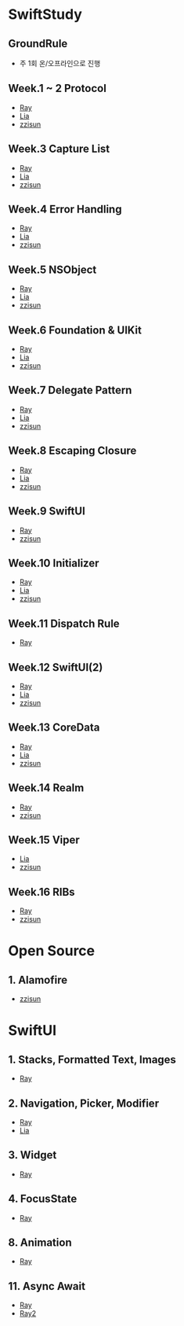 # SwiftStudy

## GroundRule
- 주 1회 온/오프라인으로 진행

## Week.1 ~ 2 Protocol
- [Ray](https://github.com/zzisun/SwiftStudy/tree/master/Study/ProtocolExtension/Ray)
- [Lia](https://github.com/zzisun/SwiftStudy/blob/master/Study/ProtocolExtension/Lia/001.%20Protocol%2BExtension.md)
- [zzisun](https://github.com/zzisun/SwiftStudy/tree/master/ProtocolExtension/zzisun#readme)

## Week.3 Capture List
- [Ray](https://github.com/zzisun/SwiftStudy/tree/master/Study/CaptureList/Ray)
- [Lia](https://github.com/zzisun/SwiftStudy/blob/master/Study/CaptureList/Lia/002.%20Automatic%20Reference%20Counting.md)
- [zzisun](https://github.com/zzisun/SwiftStudy/tree/master/CaptureList/zzisun)

## Week.4 Error Handling
- [Ray](https://github.com/zzisun/SwiftStudy/tree/master/Study/ErrorHandling/Ray)
- [Lia](https://github.com/zzisun/SwiftStudy/blob/master/Study/ErrorHandling/Lia/003.%20Error%20Handling.md)
- [zzisun](https://github.com/zzisun/SwiftStudy/tree/master/Study/ErrorHandling/zzisun)

## Week.5 NSObject
- [Ray](https://github.com/zzisun/SwiftStudy/tree/master/Study/NSObject/%EB%A0%88%EC%9D%B4)
- [Lia](https://github.com/zzisun/SwiftStudy/blob/master/Study/NSObject/Lia/004.%20NSObject.md)
- [zzisun](https://github.com/zzisun/SwiftStudy/tree/master/Study/NSObject/zzisun)

## Week.6 Foundation & UIKit
- [Ray](https://github.com/zzisun/SwiftStudy/tree/master/Study/Foudation%20%26%20UIKit/Ray)
- [Lia](https://github.com/zzisun/SwiftStudy/blob/master/Study/Foudation%20%26%20UIKit/Lia/005.%20CoreFramework.md)
- [zzisun](https://github.com/zzisun/SwiftStudy/tree/master/Study/Foudation%20%26%20UIKit/zzisun)

## Week.7 Delegate Pattern
- [Ray](https://github.com/zzisun/SwiftStudy/tree/master/Study/Delegate/Ray)
- [Lia](https://github.com/zzisun/SwiftStudy/blob/master/Study/Delegate/Lia/006.Delegate.md)
- [zzisun](https://github.com/zzisun/SwiftStudy/blob/master/Study/Delegate/zzisun/Delegates.md)

## Week.8 Escaping Closure
- [Ray](https://github.com/zzisun/SwiftStudy/tree/master/Study/Escaping%20Closure/Ray)
- [Lia](https://github.com/zzisun/SwiftStudy/tree/master/Study/Escaping%20Closure/Lia)
- [zzisun](https://github.com/zzisun/SwiftStudy/blob/master/Study/Escaping%20Closure/zzisun/Closure.md)

## Week.9 SwiftUI
- [Ray](https://github.com/zzisun/SwiftStudy/tree/master/Study/SwiftUI/Ray)
- [zzisun](https://github.com/zzisun/SwiftStudy/tree/master/Study/SwiftUI/zzisun)

## Week.10 Initializer
- [Ray](https://github.com/zzisun/SwiftStudy/blob/master/Study/Initializer/%E3%84%B9%E3%85%87/README%202.md)
- [Lia](https://github.com/zzisun/SwiftStudy/blob/master/Study/Initializer/Lia/009.%20Initializer.md)
- [zzisun](https://github.com/zzisun/SwiftStudy/blob/master/Study/Initializer/zzisun/Initializer.md)

## Week.11 Dispatch Rule
- [Ray](https://github.com/zzisun/SwiftStudy/blob/master/Study/Dispatch/%E3%84%B9%E3%85%87/README.md)

## Week.12 SwiftUI(2)
- [Ray](https://github.com/zzisun/SwiftStudy/tree/master/Study/SwiftUI(2)_Widget/Ray/aaaa)
- [Lia](https://github.com/zzisun/SwiftStudy/tree/master/Study/SwiftUI(2)_Widget/Lia)
- [zzisun](https://github.com/zzisun/SwiftStudy/blob/master/Study/SwiftUI(2)_Widget/zzisun)

## Week.13 CoreData
- [Ray](https://github.com/zzisun/SwiftStudy/tree/master/Study/CoreData/%E3%84%B9%E3%85%87/CoreDataStudy/CoreDataStudy)
- [Lia](https://github.com/zzisun/SwiftStudy/tree/master/Study/CoreData/Lia/PersistencePractice)
- [zzisun](https://github.com/zzisun/SwiftStudy/tree/master/Study/CoreData/zzisun/CoreDataProject)

## Week.14 Realm
- [Ray](https://github.com/zzisun/SwiftStudy/tree/master/Study/Realm/Ray/RealmStudy)
- [zzisun](https://github.com/zzisun/SwiftStudy/tree/master/Study/Realm/zzisun/PhoneBookApp)

## Week.15 Viper
- [Lia](https://github.com/zzisun/SwiftStudy/tree/master/Study/VIPER/%EB%A6%AC%EC%95%84/VIPER_Example)
- [zzisun](https://github.com/zzisun/SwiftStudy/blob/master/Study/VIPER/zzisun/VIPER.md)

## Week.16 RIBs
- [Ray](https://github.com/zzisun/SwiftStudy/tree/master/Study/RIBs/%E3%84%B9%E3%85%87)
- [zzisun](https://github.com/zzisun/SwiftStudy/blob/master/Study/RIBs/zzisun/RIBs.md)

# Open Source
## 1. Alamofire
- [zzisun](https://github.com/zzisun/SwiftStudy/blob/master/Study/Alamofire/zzisun/README.md)

# SwiftUI
## 1. Stacks, Formatted Text, Images
- [Ray](https://github.com/zzisun/SwiftStudy/tree/master/SwiftUI/Ray1stWeek/Ray1stWeek)
## 2. Navigation, Picker, Modifier
- [Ray](https://github.com/zzisun/SwiftStudy/tree/master/SwiftUI/Ray2ndWeek/Ray2ndWeek)
- [Lia](https://github.com/zzisun/SwiftStudy/tree/master/SwiftUI/week2_Lia.md)
## 3. Widget
- [Ray](https://gist.github.com/torch-ray/d5559d0a508fb9a7a43068ecd9e00c0d)
## 4. FocusState
- [Ray](https://github.com/zzisun/SwiftStudy/blob/master/SwiftUI/focusState.md)
## 8. Animation
- [Ray]()
## 11. Async Await
- [Ray](https://github.com/zzisun/SwiftStudy/blob/master/SwiftUI/week11_ray.md)
- [Ray2](https://github.com/zzisun/SwiftStudy/blob/master/SwiftUI/week_11_ray_2.md)

